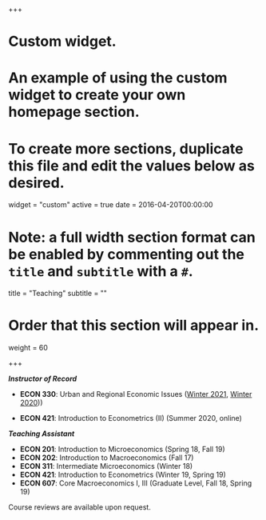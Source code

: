 +++
# Custom widget.
# An example of using the custom widget to create your own homepage section.
# To create more sections, duplicate this file and edit the values below as desired.
widget = "custom"
active = true
date = 2016-04-20T00:00:00

# Note: a full width section format can be enabled by commenting out the `title` and `subtitle` with a `#`.
title = "Teaching"
subtitle = ""

# Order that this section will appear in.
weight = 60

+++

__*Instructor of Record*__

- **ECON 330**: Urban and Regional Economic Issues ([Winter 2021](https://github.com/johnmorehouse/EC330-Winter2021), [Winter 2020](https://github.com/johnmorehouse/EC330_UrbanEcon)))


- **ECON 421**: Introduction to Econometrics (II) (Summer 2020, online)



__*Teaching Assistant*__

- **ECON 201**: Introduction to Microeconomics (Spring 18, Fall 19)
- **ECON 202**: Introduction to Macroeconomics (Fall 17)
- **ECON 311**: Intermediate Microeconomics (Winter 18)
- **ECON  421**: Introduction to Econometrics  (Winter 19, Spring 19)
- **ECON 607**: Core Macroeconomics I, III (Graduate Level, Fall 18, Spring 19)

Course reviews are available upon request.


